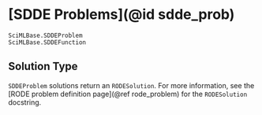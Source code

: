 # [SDDE Problems](@id sdde_prob)

```@docs
SciMLBase.SDDEProblem
SciMLBase.SDDEFunction
```

## Solution Type

`SDDEProblem` solutions return an `RODESolution`. For more information, see the
[RODE problem definition page](@ref rode_problem) for the `RODESolution` docstring.
